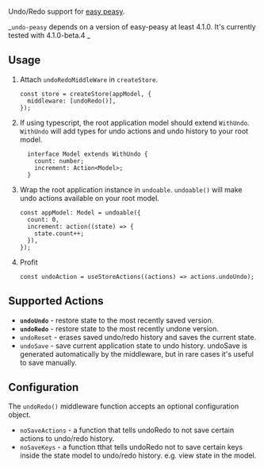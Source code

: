 Undo/Redo support for [easy peasy](https://easy-peasy.now.sh/).

_`undo-peasy` depends on a version of easy-peasy at least 4.1.0. It's currently
tested with 4.1.0-beta.4 _

## Usage

1. Attach `undoRedoMiddleWare` in `createStore`.
    ```
    const store = createStore(appModel, {
      middleware: [undoRedo()],
    });
    ```
1. If using typescript, the root application model should extend `WithUndo`. 
`WithUndo` will add types for undo actions and undo history to your root model.
    ```
      interface Model extends WithUndo {
        count: number;
        increment: Action<Model>;
      }
    ```
1. Wrap the root application instance in `undoable`. 
`undoable()` will make undo actions available on your root model.
    ```
    const appModel: Model = undoable({
      count: 0,
      increment: action((state) => {
        state.count++;
      }),
    });
    ```
1. Profit
    ```
    const undoAction = useStoreActions((actions) => actions.undoUndo);
    ```


## Supported Actions
* **`undoUndo`** - restore state to the most recently saved version.
* **`undoRedo`** - restore state to the most recently undone version.
* `undoReset` - erases saved undo/redo history and saves the current state.
* `undoSave` - save current application state to undo history. 
undoSave is generated automatically by the middleware, but in rare cases it's useful to save manually.

## Configuration
The `undoRedo()` middleware function accepts an optional configuration object.
* `noSaveActions` - a function that tells undoRedo to not save certain actions to undo/redo history.
* `noSaveKeys` - a function tthat tells undoRedo not to save certain keys inside the state model 
to undo/redo history. e.g. view state in the model.

